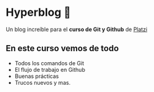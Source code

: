 # Hyperblog 💚
Un blog increíble para el **curso de Git y Github** de [Platzi](https://platzi.com/ "Platzi")


## En este curso vemos de todo
* Todos los comandos de Git
* El flujo de trabajo en Github
* Buenas prácticas
* Trucos nuevos y mas.